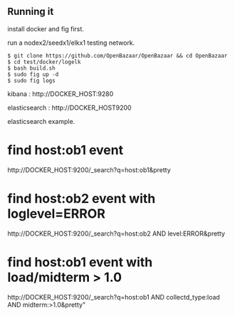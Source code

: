 ## Running it

install docker and fig first.

run a nodex2/seedx1/elkx1 testing network.

```
$ git clone https://github.com/OpenBazaar/OpenBazaar && cd OpenBazaar
$ cd test/docker/logelk
$ bash build.sh
$ sudo fig up -d
$ sudo fig logs
```

kibana : http://DOCKER_HOST:9280

elasticsearch : http://DOCKER_HOST9200

elasticsearch example.

# find host:ob1 event
http://DOCKER_HOST:9200/_search?q=host:ob1&pretty

# find host:ob2 event with loglevel=ERROR
http://DOCKER_HOST:9200/_search?q=host:ob2 AND level:ERROR&pretty

# find host:ob1 event with load/midterm > 1.0
http://DOCKER_HOST:9200/_search?q=host:ob1 AND collectd_type:load AND midterm:>1.0&pretty"
```


